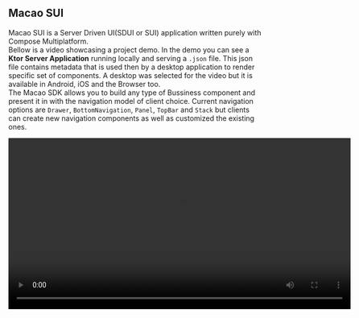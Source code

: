 ## Macao SUI
Macao SUI is a Server Driven UI(SDUI or SUI) application written purely with Compose Multiplatform.
<BR/>
Bellow is a video showcasing a project demo. In the demo you can see a **Ktor Server Application** running locally and serving a `.json` file. This json file contains metadata that is used then by a desktop application to render specific set of components. A desktop was selected for the video but it is available in Android, iOS and the Browser too.
<BR/>
The Macao SDK allows you to build any type of Bussiness component and present it in with the navigation model of client choice. Current navigation options are `Drawer`, `BottomNavigation`, `Panel`, `TopBar` and `Stack` but clients can create new navigation components as well as customized the existing ones.

<video width="680" src="https://github.com/pablichjenkov/macao-sdui-app/assets/5303301/da6410a8-c096-4489-9dc5-e85ebde77ed4" />
